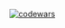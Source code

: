 <!--
<h1 align="center">Hi there, I'm Timofey
<img src="https://github.com/blackcater/blackcater/raw/main/images/Hi.gif" height="40"/></h1>
<h3 align="center">I'm from Russia</h3>
<h2 align="center">I’m currently learning Python, SQL, JS.</h2>
<h2 align="center">My codewors stats 👇</h2>
-->
[![codewars](https://www.codewars.com/users/TimofeySob/badges/large)](https://www.codewars.com/users/TimofeySob)


<!--
**SobolevTim/SobolevTim** is a ✨ _special_ ✨ repository because its `README.md` (this file) appears on your GitHub profile.

Here are some ideas to get you started:

- 🔭 I’m currently working on ...
- 🌱 I’m currently learning ...
- 👯 I’m looking to collaborate on ...
- 🤔 I’m looking for help with ...
- 💬 Ask me about ...
- 📫 How to reach me: ...
- 😄 Pronouns: ...
- ⚡ Fun fact: ...
-->
